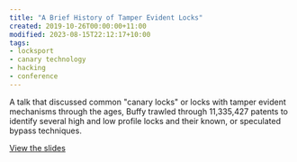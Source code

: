 ```yaml
---
title: "A Brief History of Tamper Evident Locks"
created: 2019-10-26T00:00:00+11:00
modified: 2023-08-15T22:12:17+10:00
tags:
- locksport
- canary technology
- hacking
- conference
---
```


A talk that discussed common "canary locks" or locks with tamper evident mechanisms through the ages, Buffy trawled through 11,335,427 patents to identify several high and low profile locks and their known, or speculated bypass techniques.

[View the slides](https://www.errbufferoverfl.me/posts/2019/a-brief-history-of-tamper-evident-locks/)